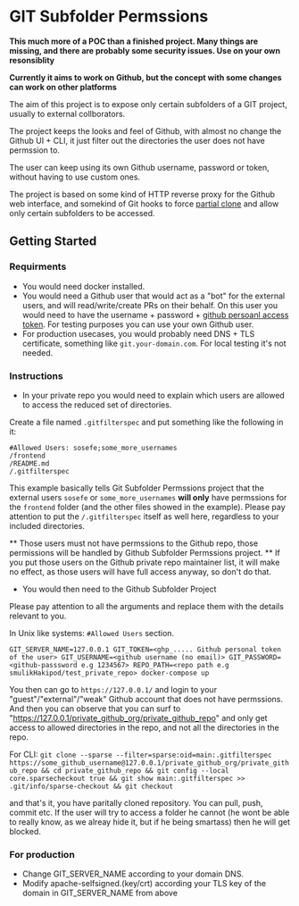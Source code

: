 
# GIT Subfolder Permssions

**This much more of a POC than a finished project. Many things are missing, and there are probably some security issues. Use on your own resonsiblity**

**Currently it aims to work on Github, but the concept with some changes can work on other platforms**

The aim of this project is to expose only certain subfolders of a GIT project,
usually to external collborators. 

The project keeps the looks and feel of Github, with almost no change the Github UI + CLI, it just filter out the directories the user does not have permssion to.

The user can keep using its own Github username, password or token, without having to use custom ones. 

The project is based on some kind of HTTP reverse proxy for the Github web interface, and somekind of Git hooks to force [partial clone](https://docs.gitlab.com/ee/topics/git/partial_clone.html) and allow only certain subfolders to be accessed. 

## Getting Started

### Requirments
* You would need docker installed.
* You would need a Github user that would act as a "bot" for the external users, and will read/write/create PRs on their behalf. On this user you would need to have the username + password + [github persoanl access token](https://docs.github.com/en/authentication/keeping-your-account-and-data-secure/managing-your-personal-access-tokens). For testing purposes you can use your own Github user.
* For production usecases, you would probably need DNS + TLS certificate, something like `git.your-domain.com`. For local testing it's not needed.

### Instructions

* In your private repo you would need to explain which users are allowed to access the reduced set of directories. 

Create a file named `.gitfilterspec` and put something like the following in it:

```
#Allowed Users: sosefe;some_more_usernames
/frontend
/README.md
/.gitfilterspec
```

This example basically tells Git Subfolder Permssions project that the external users `sosefe` or `some_more_usernames` **will only** have permssions for the `frontend` folder (and the other files showed in the example). Please pay attention to put the
`/.gitfilterspec` itself as well here, regardless to your included directories. 

** Those users must not have permssions to the Github repo, those permissions will be handled by Github Subfolder Permssions project. ** If you put those users on the Github private repo maintainer list, it will make no effect, as those users will have full access anyway, so don't do that. 

* You would then need to the Github Subfolder Project

Please pay attention to all the arguments and replace them with the details relevant to you.

In Unix like systems: `#Allowed Users` section.

```
GIT_SERVER_NAME=127.0.0.1 GIT_TOKEN=<ghp_..... Github personal token of the user> GIT_USERNAME=<github username (no email)> GIT_PASSWORD=<github-passsword e.g 1234567> REPO_PATH=<repo path e.g smulikHakipod/test_private_repo> docker-compose up
```

You then can go to `https://127.0.0.1/` and login to your "guest"/"external"/"weak" Github account that does not have permssions. And then you can observe that you can surf to "https://127.0.0.1/private_github_org/private_github_repo" and only get access to allowed directories in the repo, and not all the directories in the repo.


For CLI:
`
git clone --sparse --filter=sparse:oid=main:.gitfilterspec https://some_github_username@127.0.0.1/private_github_org/private_github_repo && cd private_github_repo && git config --local core.sparsecheckout true && git show main:.gitfilterspec >> .git/info/sparse-checkout && git checkout
`

and that's it, you have paritally cloned repository. You can pull, push, commit etc. If the user will try to access a folder he cannot (he wont be able to really know, as we alreay hide it, but if he being smartass) then he will get blocked. 

### For production
* Change GIT_SERVER_NAME according to your domain DNS.
* Modify apache-selfsigned.(key/crt) according your TLS key of the domain in GIT_SERVER_NAME from above
